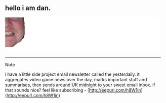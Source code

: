 ## hello i am dan.

![LOOK AT MY FACE](https://github.com/danelliottpalmer/danelliottpalmer/raw/main/header.svg)

---

> [!NOTE]
> i have a little side project email newsletter called the yesterdaily. it aggregates video game news over the day, marks important stuff and summarises, then sends around UK midnight to your sweet email inbox. if that sounds nice? feel like subscribing - [http://eepurl.com/h8W1in](http://eepurl.com/h8W1in)
